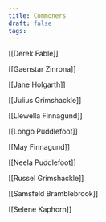 ```yaml
---
title: Commoners
draft: false
tags:
---
```


[[Derek Fable]]

[[Gaenstar Zinrona]]

[[Jane Holgarth]]

[[Julius Grimshackle]]

[[Llewella Finnagund]]

[[Longo Puddlefoot]]

[[May Finnagund]]

[[Neela Puddlefoot]]

[[Russel Grimshackle]]

[[Samsfeld Bramblebrook]]

[[Selene Kaphorn]]